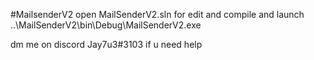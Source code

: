 #MailsenderV2
open MailSenderV2.sln for edit and compile
and launch ..\MailSenderV2\bin\Debug\MailSenderV2.exe

dm me on discord Jay7u3#3103 if u need help
